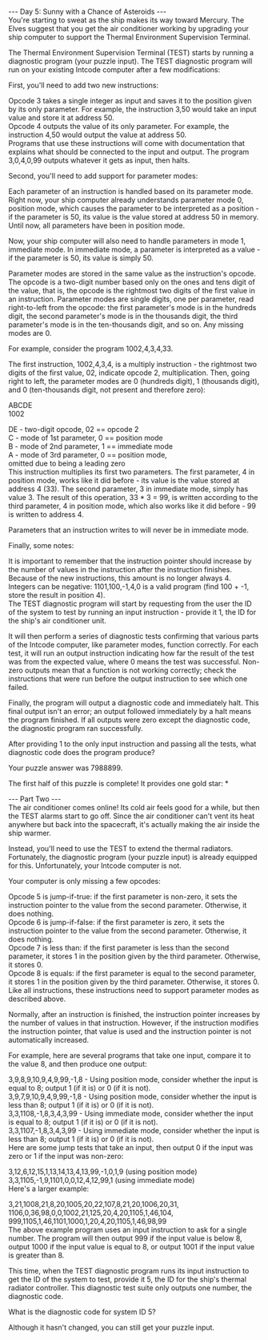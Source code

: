 --- Day 5: Sunny with a Chance of Asteroids ---  
You're starting to sweat as the ship makes its way toward Mercury. The Elves suggest that you get the air conditioner working by upgrading your ship computer to support the Thermal Environment Supervision Terminal.  
  
The Thermal Environment Supervision Terminal (TEST) starts by running a diagnostic program (your puzzle input). The TEST diagnostic program will run on your existing Intcode computer after a few modifications:  
  
First, you'll need to add two new instructions:  
  
Opcode 3 takes a single integer as input and saves it to the position given by its only parameter. For example, the instruction 3,50 would take an input value and store it at address 50.  
Opcode 4 outputs the value of its only parameter. For example, the instruction 4,50 would output the value at address 50.  
Programs that use these instructions will come with documentation that explains what should be connected to the input and output. The program 3,0,4,0,99 outputs whatever it gets as input, then halts.  
  
Second, you'll need to add support for parameter modes:  
  
Each parameter of an instruction is handled based on its parameter mode. Right now, your ship computer already understands parameter mode 0, position mode, which causes the parameter to be interpreted as a position - if the parameter is 50, its value is the value stored at address 50 in memory. Until now, all parameters have been in position mode.  
  
Now, your ship computer will also need to handle parameters in mode 1, immediate mode. In immediate mode, a parameter is interpreted as a value - if the parameter is 50, its value is simply 50.  
  
Parameter modes are stored in the same value as the instruction's opcode. The opcode is a two-digit number based only on the ones and tens digit of the value, that is, the opcode is the rightmost two digits of the first value in an instruction. Parameter modes are single digits, one per parameter, read right-to-left from the opcode: the first parameter's mode is in the hundreds digit, the second parameter's mode is in the thousands digit, the third parameter's mode is in the ten-thousands digit, and so on. Any missing modes are 0.  
  
For example, consider the program 1002,4,3,4,33.  
  
The first instruction, 1002,4,3,4, is a multiply instruction - the rightmost two digits of the first value, 02, indicate opcode 2, multiplication. Then, going right to left, the parameter modes are 0 (hundreds digit), 1 (thousands digit), and 0 (ten-thousands digit, not present and therefore zero):  
  
ABCDE  
 1002  
  
DE - two-digit opcode,      02 == opcode 2  
 C - mode of 1st parameter,  0 == position mode  
 B - mode of 2nd parameter,  1 == immediate mode  
 A - mode of 3rd parameter,  0 == position mode,  
                                  omitted due to being a leading zero  
This instruction multiplies its first two parameters. The first parameter, 4 in position mode, works like it did before - its value is the value stored at address 4 (33). The second parameter, 3 in immediate mode, simply has value 3. The result of this operation, 33 * 3 = 99, is written according to the third parameter, 4 in position mode, which also works like it did before - 99 is written to address 4.  
  
Parameters that an instruction writes to will never be in immediate mode.  
  
Finally, some notes:  
  
It is important to remember that the instruction pointer should increase by the number of values in the instruction after the instruction finishes. Because of the new instructions, this amount is no longer always 4.  
Integers can be negative: 1101,100,-1,4,0 is a valid program (find 100 + -1, store the result in position 4).  
The TEST diagnostic program will start by requesting from the user the ID of the system to test by running an input instruction - provide it 1, the ID for the ship's air conditioner unit.  
  
It will then perform a series of diagnostic tests confirming that various parts of the Intcode computer, like parameter modes, function correctly. For each test, it will run an output instruction indicating how far the result of the test was from the expected value, where 0 means the test was successful. Non-zero outputs mean that a function is not working correctly; check the instructions that were run before the output instruction to see which one failed.  
  
Finally, the program will output a diagnostic code and immediately halt. This final output isn't an error; an output followed immediately by a halt means the program finished. If all outputs were zero except the diagnostic code, the diagnostic program ran successfully.  
  
After providing 1 to the only input instruction and passing all the tests, what diagnostic code does the program produce?  
  
Your puzzle answer was 7988899.  
  
The first half of this puzzle is complete! It provides one gold star: *  
  
--- Part Two ---  
The air conditioner comes online! Its cold air feels good for a while, but then the TEST alarms start to go off. Since the air conditioner can't vent its heat anywhere but back into the spacecraft, it's actually making the air inside the ship warmer.  
  
Instead, you'll need to use the TEST to extend the thermal radiators. Fortunately, the diagnostic program (your puzzle input) is already equipped for this. Unfortunately, your Intcode computer is not.  
  
Your computer is only missing a few opcodes:  
  
Opcode 5 is jump-if-true: if the first parameter is non-zero, it sets the instruction pointer to the value from the second parameter. Otherwise, it does nothing.  
Opcode 6 is jump-if-false: if the first parameter is zero, it sets the instruction pointer to the value from the second parameter. Otherwise, it does nothing.  
Opcode 7 is less than: if the first parameter is less than the second parameter, it stores 1 in the position given by the third parameter. Otherwise, it stores 0.  
Opcode 8 is equals: if the first parameter is equal to the second parameter, it stores 1 in the position given by the third parameter. Otherwise, it stores 0.  
Like all instructions, these instructions need to support parameter modes as described above.  
  
Normally, after an instruction is finished, the instruction pointer increases by the number of values in that instruction. However, if the instruction modifies the instruction pointer, that value is used and the instruction pointer is not automatically increased.  
  
For example, here are several programs that take one input, compare it to the value 8, and then produce one output:  
  
3,9,8,9,10,9,4,9,99,-1,8 - Using position mode, consider whether the input is equal to 8; output 1 (if it is) or 0 (if it is not).  
3,9,7,9,10,9,4,9,99,-1,8 - Using position mode, consider whether the input is less than 8; output 1 (if it is) or 0 (if it is not).  
3,3,1108,-1,8,3,4,3,99 - Using immediate mode, consider whether the input is equal to 8; output 1 (if it is) or 0 (if it is not).  
3,3,1107,-1,8,3,4,3,99 - Using immediate mode, consider whether the input is less than 8; output 1 (if it is) or 0 (if it is not).  
Here are some jump tests that take an input, then output 0 if the input was zero or 1 if the input was non-zero:  
  
3,12,6,12,15,1,13,14,13,4,13,99,-1,0,1,9 (using position mode)  
3,3,1105,-1,9,1101,0,0,12,4,12,99,1 (using immediate mode)  
Here's a larger example:  
  
3,21,1008,21,8,20,1005,20,22,107,8,21,20,1006,20,31,  
1106,0,36,98,0,0,1002,21,125,20,4,20,1105,1,46,104,  
999,1105,1,46,1101,1000,1,20,4,20,1105,1,46,98,99  
The above example program uses an input instruction to ask for a single number. The program will then output 999 if the input value is below 8, output 1000 if the input value is equal to 8, or output 1001 if the input value is greater than 8.  
  
This time, when the TEST diagnostic program runs its input instruction to get the ID of the system to test, provide it 5, the ID for the ship's thermal radiator controller. This diagnostic test suite only outputs one number, the diagnostic code.  
  
What is the diagnostic code for system ID 5?  
  
Although it hasn't changed, you can still get your puzzle input.  
